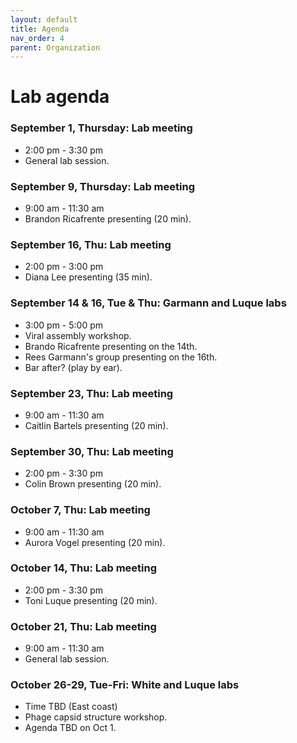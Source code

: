 ```yaml
---
layout: default
title: Agenda
nav_order: 4
parent: Organization
---
```


# Lab agenda

### September 1, Thursday: Lab meeting
+ 2:00 pm - 3:30 pm
+ General lab session.

### September 9, Thursday: Lab meeting
+ 9:00 am - 11:30 am
+ Brandon Ricafrente presenting (20 min).

### September 16, Thu: Lab meeting
+ 2:00 pm - 3:00 pm
+ Diana Lee presenting (35 min).

### September 14 & 16, Tue & Thu: Garmann and Luque labs
+ 3:00 pm - 5:00 pm
+ Viral assembly workshop.
+ Brando Ricafrente presenting on the 14th.
+ Rees Garmann's group presenting on the 16th.
+ Bar after? (play by ear).

### September 23, Thu: Lab meeting
+ 9:00 am - 11:30 am
+ Caitlin Bartels presenting (20 min).

### September 30, Thu: Lab meeting
+ 2:00 pm - 3:30 pm
+ Colin Brown presenting (20 min).

### October 7, Thu: Lab meeting
+ 9:00 am - 11:30 am
+ Aurora Vogel presenting (20 min).

### October 14, Thu: Lab meeting
+ 2:00 pm - 3:30 pm
+ Toni Luque presenting (20 min).

### October 21, Thu: Lab meeting
+ 9:00 am - 11:30 am
+ General lab session.

### October 26-29, Tue-Fri: White and Luque labs
+ Time TBD (East coast)
+ Phage capsid structure workshop.
+ Agenda TBD on Oct 1.
